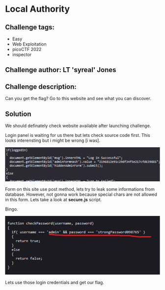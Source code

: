 # Local Authority
## Challenge tags:
- Easy
- Web Exploitation
- picoCTF 2022
- inspector

## Challenge author: LT 'syreal' Jones
## Challenge description:
Can you get the flag? Go to this website and see what you can discover.

## Solution
We should definately check website available after launching challenge. 

Login panel is waiting for us there but lets check source code first. This looks interensting but i might be wrong [i was]. 

![image missing?](./content/Local_Authority_01.png)

Form on this site use post method, lets try to leak some informations from database. However, not gonna work because special chars are not allowed in this form. Lets take a look at **secure.js** script. 

Bingo.

![image missing?](./content/Local_Authority_02.png)

Lets use those login credentials and get our flag. 

